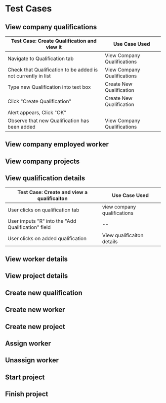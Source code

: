 # Test Cases

## View company qualifications
| Test Case: Create Qualification and view it | Use Case Used |
|--|--|
| Navigate to Qualification tab | View Company Qualifications |
| Check that Qualification to be added is not currently in list | View Company Qualifications | 
| Type new Qualification into text box | Create New Qualification |
| Click "Create Qualification" | Create New Qualification |
| Alert appears, Click "OK" | |
| Observe that new Qualification has been added | View Company Qualifications |

## View company employed worker

## View company projects

## View qualification details
|Test Case: Create and view a qualificaiton| Use Case Used|
|--|--|
| User clicks on qualification tab | view company qualifications |
| User imputs "R" into the "Add Qualification" field | -- |
| User clicks on added qualification | View qualificaiton details|

## View worker details

## View project details

## Create new qualification

## Create new worker

## Create new project

## Assign worker

## Unassign worker

## Start project

## Finish project 
